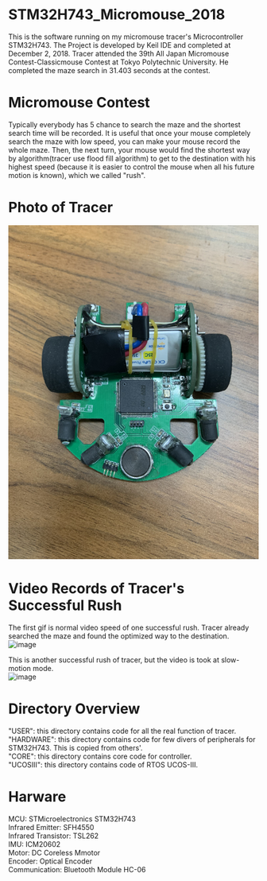 # STM32H743_Micromouse_2018
  This is the software running on my micromouse tracer's Microcontroller STM32H743. The Project is developed by Keil IDE and completed at December 2, 2018. Tracer attended the 39th All Japan Micromouse Contest-Classicmouse Contest at Tokyo Polytechnic University. He completed the maze search in 31.403 seconds at the contest.  
  
# Micromouse Contest
  Typically everybody has 5 chance to search the maze and the shortest search time will be recorded. It is useful that once your mouse completely search the maze with low speed, you can make your mouse record the whole maze. Then, the next turn, your mouse would find the shortest way by algorithm(tracer use flood fill algorithm) to get to the destination with his highest speed (because it is easier to control the mouse when all his future motion is known), which we called "rush".  

# Photo of Tracer
![image](https://github.com/ZivFung/STM32H743_Micromouse_2018/blob/master/Tracer.jpg)   

# Video Records of Tracer's Successful Rush
  The first gif is normal video speed of one successful rush. Tracer already searched the maze and found the optimized way to the destination.  
![image](https://github.com/ZivFung/STM32H743_Micromouse_2018/blob/master/Rush.gif)    
	
  This is another successful rush of tracer, but the video is took at slow-motion mode.  
![image](https://github.com/ZivFung/STM32H743_Micromouse_2018/blob/master/Rush_slowMotion.gif) 

# Directory Overview
"USER": this directory contains code for all the real function of tracer.  
"HARDWARE": this directory contains code for few divers of peripherals for STM32H743. This is copied from others'.  
"CORE": this directory contains core code for controller.  
"UCOSIII": this directory contains code of RTOS UCOS-III.  

# Harware
MCU: STMicroelectronics STM32H743  
Infrared Emitter: SFH4550  
Infrared Transistor: TSL262   
IMU: ICM20602  
Motor: DC Coreless Mmotor  
Encoder: Optical Encoder  
Communication: Bluetooth Module HC-06  

